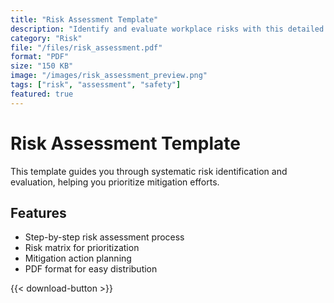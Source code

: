 ```yaml
---
title: "Risk Assessment Template"
description: "Identify and evaluate workplace risks with this detailed PDF template."
category: "Risk"
file: "/files/risk_assessment.pdf"
format: "PDF"
size: "150 KB"
image: "/images/risk_assessment_preview.png"
tags: ["risk", "assessment", "safety"]
featured: true
---
```


# Risk Assessment Template

This template guides you through systematic risk identification and evaluation, helping you prioritize mitigation efforts.

## Features
- Step-by-step risk assessment process
- Risk matrix for prioritization
- Mitigation action planning
- PDF format for easy distribution

{{< download-button >}}